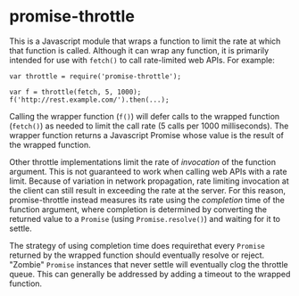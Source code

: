 # promise-throttle

This is a Javascript module that wraps a function to limit the rate at
which that function is called. Although it can wrap any function, it
is primarily intended for use with `fetch()` to call rate-limited web
APIs. For example:

    var throttle = require('promise-throttle');
    
    var f = throttle(fetch, 5, 1000);
    f('http://rest.example.com/').then(...);

Calling the wrapper function (`f()`) will defer calls to
the wrapped function (`fetch()`) as needed to limit the call rate (5
calls per 1000 milliseconds). The wrapper function returns a
Javascript Promise whose value is the result of the wrapped function.

Other throttle implementations limit the rate of *invocation* of the
function argument. This is not guaranteed to work when calling web
APIs with a rate limit. Because of variation in network propagation,
rate limiting invocation at the client can still result in exceeding
the rate at the server. For this reason, promise-throttle instead
measures its rate using the *completion* time of the function
argument, where completion is determined by converting the returned
value to a `Promise` (using `Promise.resolve()`) and waiting for it to
settle.

The strategy of using completion time does requirethat every `Promise`
returned by the wrapped function should eventually resolve or reject.
"Zombie" `Promise` instances that never settle will eventually clog
the throttle queue. This can generally be addressed by adding a
timeout to the wrapped function.